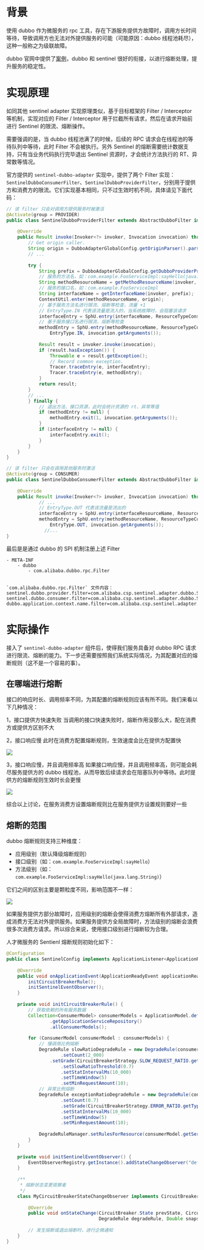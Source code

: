 # 背景

使用 dubbo 作为微服务的 rpc 工具，存在下游服务提供方故障时，调用方长时间等待，导致调用方也无法对外提供服务的可能（可能原因：dubbo 线程池耗尽），这种一般称之为级联故障。

dubbo 官网中提供了[案例](https://cn.dubbo.apache.org/zh/blog/2018/07/27/sentinel-%E4%B8%BA-dubbo-%E6%9C%8D%E5%8A%A1%E4%BF%9D%E9%A9%BE%E6%8A%A4%E8%88%AA/)，dubbo 和 sentinel 很好的衔接，以进行熔断处理，提升服务的稳定性。

# 实现原理

如同其他 sentinel adapter 实现原理类似，基于目标框架的 Filter / Interceptor 等机制，实现对应的 Filter / Interceptor 用于拦截所有请求，然后在请求开始前进行 Sentinel 的限流、熔断操作。

需要强调的是，当 dubbo 线程池满了的时候，后续的 RPC 请求会在线程池的等待队列中等待，此时 Filter 不会被执行。另外 Sentinel 的熔断需要统计数据支持，只有当业务代码执行完毕退出 Sentinel 资源时，才会统计方法执行的 RT、异常数等情况。

官方提供的 `sentinel-dubbo-adapter` 实现中，提供了两个 Filter 实现：`SentinelDubboConsumerFilter`、`SentinelDubboProviderFilter`，分别用于提供方和消费方的限流。它们实现基本相同，只不过生效时机不同，具体请见下面代码：

```java
// 该 filter 只会对调用方提供服务时被激活
@Activate(group = PROVIDER)  
public class SentinelDubboProviderFilter extends AbstractDubboFilter implements Filter {  
  
    @Override  
    public Result invoke(Invoker<?> invoker, Invocation invocation) throws RpcException {  
        // Get origin caller.  
        String origin = DubboAdapterGlobalConfig.getOriginParser().parse(invoker, invocation);  
        // ...
        
        try {  
            String prefix = DubboAdapterGlobalConfig.getDubboProviderPrefix();  
            // 服务的方法名，如：com.example.FooServiceImpl:sayHello(java.lang.String)
            String methodResourceName = getMethodResourceName(invoker, invocation, prefix);  
            // 服务的接口名，如：com.example.FooServiceImpl
            String interfaceName = getInterfaceName(invoker, prefix);  
            ContextUtil.enter(methodResourceName, origin);  
            // 基于服务方法名进行限流、熔断等检查，流量 +1
            // EntryType.IN 代表该流量是流入的，当系统故障时，会阻塞该请求
            interfaceEntry = SphU.entry(interfaceName, ResourceTypeConstants.COMMON_RPC, EntryType.IN);  
            // 基于服务接口名进行限流、熔断等检查
            methodEntry = SphU.entry(methodResourceName, ResourceTypeConstants.COMMON_RPC,  
                EntryType.IN, invocation.getArguments());  
  
            Result result = invoker.invoke(invocation);  
            if (result.hasException()) {  
                Throwable e = result.getException();  
                // Record common exception.  
                Tracer.traceEntry(e, interfaceEntry);  
                Tracer.traceEntry(e, methodEntry);  
            }  
            return result;  
        } 
        // ...
        } finally {  
	        // 退出方法、接口资源，此时会统计资源的 rt、异常等值
		    if (methodEntry != null) {  
		        methodEntry.exit(1, invocation.getArguments());  
		    }  
		    if (interfaceEntry != null) {  
		        interfaceEntry.exit();  
		    }  
		}
    }  
}

// 该 filter 只会在调用其他服务时激活
@Activate(group = CONSUMER)  
public class SentinelDubboConsumerFilter extends AbstractDubboFilter implements Filter {  
  
    @Override  
    public Result invoke(Invoker<?> invoker, Invocation invocation) throws RpcException {  
	        // ...
	        // EntryType.OUT 代表该流量是流出的
            interfaceEntry = SphU.entry(interfaceResourceName, ResourceTypeConstants.COMMON_RPC, EntryType.OUT);  
            methodEntry = SphU.entry(methodResourceName, ResourceTypeConstants.COMMON_RPC,  
                EntryType.OUT, invocation.getArguments());  
			  //...
}
```

最后是是通过 dubbo 的 SPI 机制注册上述 Filter
```
- META-INF
	- dubbo
		- com.alibaba.dubbo.rpc.Filter


`com.alibaba.dubbo.rpc.Filter` 文件内容：
sentinel.dubbo.provider.filter=com.alibaba.csp.sentinel.adapter.dubbo.SentinelDubboProviderFilter  sentinel.dubbo.consumer.filter=com.alibaba.csp.sentinel.adapter.dubbo.SentinelDubboConsumerFilter  dubbo.application.context.name.filter=com.alibaba.csp.sentinel.adapter.dubbo.DubboAppContextFilter
```

# 实际操作

接入了 `sentinel-dubbo-adapter` 组件后，使得我们服务具备对 dubbo RPC 请求进行限流、熔断的能力。下一步还需要按照我们系统实际情况，为其配置对应的熔断规则（这不是一个容易的事）。

## 在哪端进行熔断
接口的响应时长、调用频率不同，为其配置的熔断规则应该有所不同。我们来看以下几种情况：

1，接口提供方快速失败
当调用的接口快速失败时，熔断作用没那么大，配在消费方或提供方区别不大

2，接口响应慢
此时在消费方配置熔断规则，生效速度会比在提供方配置快

![](./images/circuit-breaker-sequence1.png)

3，接口响应慢，并且调用频率高
如果接口响应慢，并且调用频率高，则可能会耗尽服务提供方的 dubbo 线程池，从而导致后续请求会在阻塞队列中等待。此时提供方的熔断规则生效时长会更慢

![](./images/circuit-breaker-sequence2.png)

综合以上讨论，在服务消费方设置熔断规则比在服务提供方设置规则要好一些
## 熔断的范围

dubbo 熔断规则支持三种维度：
- 应用级别（默认降级熔断规则）
- 接口级别（如：`com.example.FooServiceImpl:sayHello`）
- 方法级别（如：`com.example.FooServiceImpl:sayHello(java.lang.String)`）

它们之间的区别主要是颗粒度不同，影响范围不一样：

![](./images/circuit-breaker-granularity.png)

如果服务提供方部分故障时，应用级别的熔断会使得消费方熔断所有外部请求，造成消费方无法对外提供服务。如果服务提供方全局故障时，方法级别的熔断会浪费很多次消费方请求。所以综合来说，使用接口级别进行熔断较为合理。

人才微服务的 Sentienl 熔断规则初始化如下：
```java
@Configuration  
public class SentinelConfig implements ApplicationListener<ApplicationReadyEvent> {  
  
    @Override  
    public void onApplicationEvent(ApplicationReadyEvent applicationReadyEvent) {  
        initCircuitBreakerRule();  
        initSentinelEventObserver();  
    }  
  
    private void initCircuitBreakerRule() {  
	    // 获取依赖的所有服务数据
        Collection<ConsumerModel> consumerModels = ApplicationModel.defaultModel()  
                .getApplicationServiceRepository()  
                .allConsumerModels();  
  
        for (ConsumerModel consumerModel : consumerModels) {  
	        // 慢调用比例熔断
            DegradeRule slowRatioDegradeRule = new DegradeRule(consumerModel.getServiceModel().getInterfaceName())  
                    .setCount(2_000)        
                .setGrade(CircuitBreakerStrategy.SLOW_REQUEST_RATIO.getType())
                    .setSlowRatioThreshold(0.7)     
                    .setStatIntervalMs(10_000)     
                    .setTimeWindow(5)        
                    .setMinRequestAmount(10);   
            // 异常比例熔断    
            DegradeRule exceptionRatioDegradeRule = new DegradeRule(consumerModel.getServiceModel().getInterfaceName())  
                    .setCount(0.7)             
                    .setGrade(CircuitBreakerStrategy.ERROR_RATIO.getType()) 
                    .setStatIntervalMs(10_000)   
                    .setTimeWindow(5)       
                    .setMinRequestAmount(10);            
  
            DegradeRuleManager.setRulesForResource(consumerModel.getServiceModel().getInterfaceName(), Sets.newHashSet(slowRatioDegradeRule, exceptionRatioDegradeRule));  
        }  
    }  
  
    private void initSentinelEventObserver() {  
        EventObserverRegistry.getInstance().addStateChangeObserver("defaultObserver", new MyCircuitBreakerStateChangeObserver());  
    }   
  
    /**  
     * 熔断状态变更观察者  
     */  
    class MyCircuitBreakerStateChangeObserver implements CircuitBreakerStateChangeObserver {  
  
        @Override  
        public void onStateChange(CircuitBreaker.State prevState, CircuitBreaker.State newState,  
                                  DegradeRule degradeRule, Double snapshotValue) {  
            
	    // 发生熔断或退出熔断时，进行企微通知
    }  
}
```